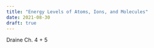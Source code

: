 ```yaml
---
title: "Energy Levels of Atoms, Ions, and Molecules"
date: 2021-08-30
draft: true
---
```


Draine Ch. 4 + 5